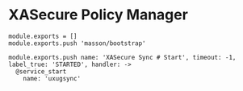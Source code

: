 

# XASecure Policy Manager

    module.exports = []
    module.exports.push 'masson/bootstrap'

    module.exports.push name: 'XASecure Sync # Start', timeout: -1, label_true: 'STARTED', handler: ->
      @service_start
        name: 'uxugsync'
